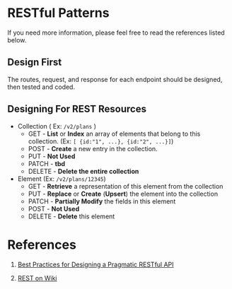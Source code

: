 # RESTful Patterns

If you need more information, please feel free to read the references listed below.


## Design First
The routes, request, and response for each endpoint should be designed, then tested and coded.

## Designing For REST Resources
+ Collection ( Ex: `/v2/plans` )
	- GET - **List** or **Index** an array of elements that belong to this collection. (Ex: `[ {id:"1", ...}, {id:"2", ...}]`)
	- POST - **Create** a new entry in the collection. 
	- PUT - **Not Used** 
	- PATCH - **tbd**
	- DELETE - **Delete the entire collection**
+ Element (Ex: `/v2/plans/12345`)
	- GET - **Retrieve** a representation of this element from the collection
	- PUT - **Replace** or **Create** (**Upsert**) the element into the collection
	- PATCH - **Partially Modify** the fields in this element
	- POST - **Not Used**
	- DELETE - **Delete** this element

# References

1) [Best Practices for Designing a Pragmatic RESTful API](http://www.vinaysahni.com/best-practices-for-a-pragmatic-restful-api)

2) [REST on Wiki](https://en.wikipedia.org/wiki/Representational_state_transfer)


